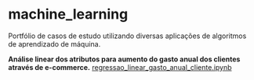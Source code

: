 # machine_learning
Portfólio de casos de estudo utilizando diversas aplicações de algoritmos de aprendizado de máquina.

**Análise linear dos atributos para aumento do gasto anual dos clientes através de e-commerce.**
[regressao_linear_gasto_anual_cliente.ipynb](regressao_linear_gasto_anual_cliente.ipynb)